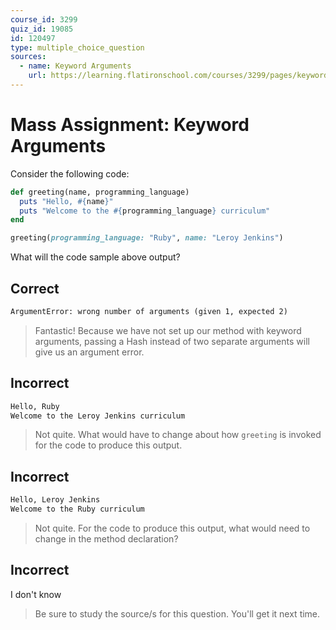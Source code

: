 ```yaml
---
course_id: 3299
quiz_id: 19085
id: 120497
type: multiple_choice_question
sources:
  - name: Keyword Arguments
    url: https://learning.flatironschool.com/courses/3299/pages/keyword-arguments
---
```


# Mass Assignment: Keyword Arguments

Consider the following code:

```rb
def greeting(name, programming_language)
  puts "Hello, #{name}"
  puts "Welcome to the #{programming_language} curriculum"
end

greeting(programming_language: "Ruby", name: "Leroy Jenkins")
```

What will the code sample above output?

## Correct

```txt
ArgumentError: wrong number of arguments (given 1, expected 2)
```

> Fantastic! Because we have not set up our method with keyword arguments, passing
> a Hash instead of two separate arguments will give us an argument error.

## Incorrect

```txt
Hello, Ruby
Welcome to the Leroy Jenkins curriculum
```

> Not quite. What would have to change about how `greeting` is invoked for the
> code to produce this output.

## Incorrect

```txt
Hello, Leroy Jenkins
Welcome to the Ruby curriculum
```

> Not quite. For the code to produce this output, what would need to change in the
> method declaration?

## Incorrect

I don't know

> Be sure to study the source/s for this question. You'll get it next time.
